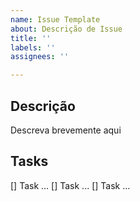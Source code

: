 ```yaml
---
name: Issue Template
about: Descrição de Issue
title: ''
labels: ''
assignees: ''

---
```


## Descrição
Descreva brevemente aqui

## Tasks
[] Task ...
[] Task ...
[] Task ...
